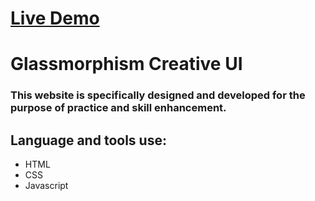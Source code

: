 # [Live Demo](https://glassmorphism-ui-eight.vercel.app/)

# Glassmorphism Creative UI

### This website is specifically designed and developed for the purpose of practice and skill enhancement.

## Language and tools use:
- HTML
- CSS
- Javascript
